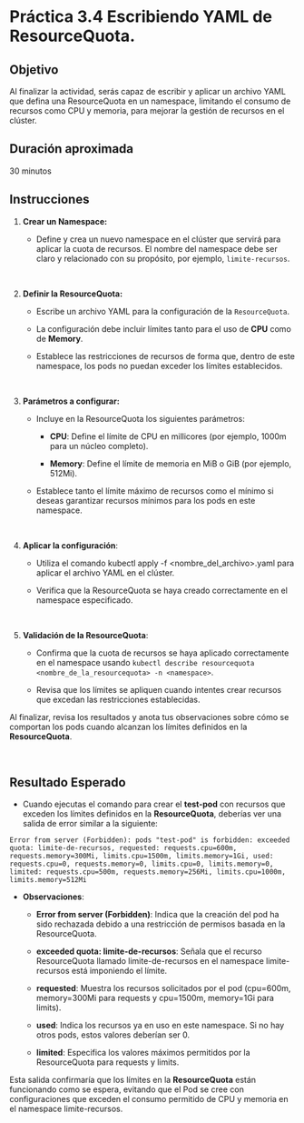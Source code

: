 # Práctica 3.4 Escribiendo YAML de ResourceQuota.

## Objetivo

Al finalizar la actividad, serás capaz de escribir y aplicar un archivo YAML que defina una ResourceQuota en un namespace, limitando el consumo de recursos como CPU y memoria, para mejorar la gestión de recursos en el clúster.


## Duración aproximada

30 minutos


## Instrucciones

1. **Crear un Namespace:**

    - Define y crea un nuevo namespace en el clúster que servirá para aplicar la cuota de recursos. El nombre del namespace debe ser claro y relacionado con su propósito, por ejemplo, `limite-recursos`.

<br/>

2. **Definir la ResourceQuota:**

    - Escribe un archivo YAML para la configuración de la `ResourceQuota`.

    - La configuración debe incluir límites tanto para el uso de **CPU** como de **Memory**.

    - Establece las restricciones de recursos de forma que, dentro de este namespace, los pods no puedan exceder los límites establecidos.

<br/>

3. **Parámetros a configurar:**


    - Incluye en la ResourceQuota los siguientes parámetros:

        - **CPU**: Define el límite de CPU en millicores (por ejemplo, 1000m para un núcleo completo).

        - **Memory**: Define el límite de memoria en MiB o GiB (por ejemplo, 512Mi).

    - Establece tanto el límite máximo de recursos como el mínimo si deseas garantizar recursos mínimos para los pods en este namespace.

<br/>

4. **Aplicar la configuración**:

    - Utiliza el comando kubectl apply -f <nombre_del_archivo>.yaml para aplicar el archivo YAML en el clúster.

    - Verifica que la ResourceQuota se haya creado correctamente en el namespace especificado.

<br/>

5. **Validación de la ResourceQuota**:

    - Confirma que la cuota de recursos se haya aplicado correctamente en el namespace usando `kubectl describe resourcequota <nombre_de_la_resourcequota> -n <namespace>`.

    - Revisa que los límites se apliquen cuando intentes crear recursos que excedan las restricciones establecidas.

Al finalizar, revisa los resultados y anota tus observaciones sobre cómo se comportan los pods cuando alcanzan los límites definidos en la **ResourceQuota**.

<br/>

## Resultado Esperado

- Cuando ejecutas el comando para crear el **test-pod** con recursos que exceden los límites definidos en la **ResourceQuota**, deberías ver una salida de error similar a la siguiente:


```text
Error from server (Forbidden): pods "test-pod" is forbidden: exceeded quota: limite-de-recursos, requested: requests.cpu=600m, requests.memory=300Mi, limits.cpu=1500m, limits.memory=1Gi, used: requests.cpu=0, requests.memory=0, limits.cpu=0, limits.memory=0, limited: requests.cpu=500m, requests.memory=256Mi, limits.cpu=1000m, limits.memory=512Mi
```

- **Observaciones**:

    - **Error from server (Forbidden)**: Indica que la creación del pod ha sido rechazada debido a una restricción de permisos basada en la ResourceQuota.

    - **exceeded quota: limite-de-recursos**: Señala que el recurso ResourceQuota llamado limite-de-recursos en el namespace limite-recursos está imponiendo el límite.

    - **requested**: Muestra los recursos solicitados por el pod (cpu=600m, memory=300Mi para requests y cpu=1500m, memory=1Gi para limits).

    - **used**: Indica los recursos ya en uso en este namespace. Si no hay otros pods, estos valores deberían ser 0.

    - **limited**: Especifica los valores máximos permitidos por la ResourceQuota para requests y limits.

Esta salida confirmaría que los límites en la **ResourceQuota** están funcionando como se espera, evitando que el Pod se cree con configuraciones que exceden el consumo permitido de CPU y memoria en el namespace limite-recursos.
